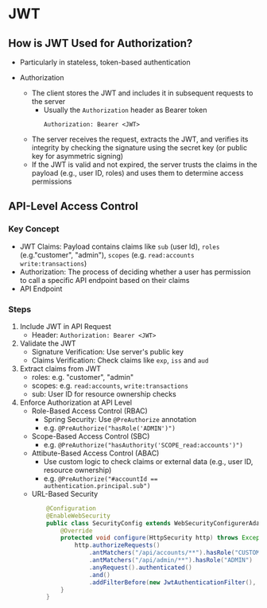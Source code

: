 # JWT

## How is JWT Used for Authorization?
- Particularly in stateless, token-based authentication

- Authorization
    - The client stores the JWT and includes it in subsequent requests to the server
        - Usually the `Authorization` header as Bearer token
            ```text
            Authorization: Bearer <JWT>
            ```
    - The server receives the request, extracts the JWT, and verifies its integrity by checking the signature using the secret key (or public key for asymmetric signing)
    - If the JWT is valid and not expired, the server trusts the claims in the payload (e.g., user ID, roles) and uses them to determine access permissions


## API-Level Access Control
### Key Concept
- JWT Claims: Payload contains claims like `sub` (user Id), `roles` (e.g."customer", "admin"), `scopes` (e.g. `read:accounts write:transactions`)
- Authorization: The process of deciding whether a user has permission to call a specific API endpoint based on their claims
- API Endpoint

### Steps
1. Include JWT in API Request
    - Header: `Authorization: Bearer <JWT>`
2. Validate the JWT
    - Signature Verification: Use server's public key
    - Claims Verification: Check claims like `exp`, `iss` and `aud`
3. Extract claims from JWT
    - roles: e.g.  "customer", "admin"
    - scopes: e.g. `read:accounts`, `write:transactions`
    - sub: User ID for resource ownership checks
4. Enforce Authorization at API Level
    - Role-Based Access Control (RBAC)
        - Spring Security: Use `@PreAuthorize` annotation
        - e.g. `@PreAuthorize("hasRole('ADMIN')")`
    - Scope-Based Access Control (SBC)
        - e.g. `@PreAuthorize("hasAuthority('SCOPE_read:accounts')")`
    - Attibute-Based Access Control (ABAC)
        - Use custom logic to check claims or external data (e.g., user ID, resource ownership)
        - e.g. `@PreAuthorize("#accountId == authentication.principal.sub")`
    - URL-Based Security
        ```java
            @Configuration
            @EnableWebSecurity
            public class SecurityConfig extends WebSecurityConfigurerAdapter {
                @Override
                protected void configure(HttpSecurity http) throws Exception {
                    http.authorizeRequests()
                        .antMatchers("/api/accounts/**").hasRole("CUSTOMER")
                        .antMatchers("/api/admin/**").hasRole("ADMIN")
                        .anyRequest().authenticated()
                        .and()
                        .addFilterBefore(new JwtAuthenticationFilter(), UsernamePasswordAuthenticationFilter.class);
                }
            }
        ```